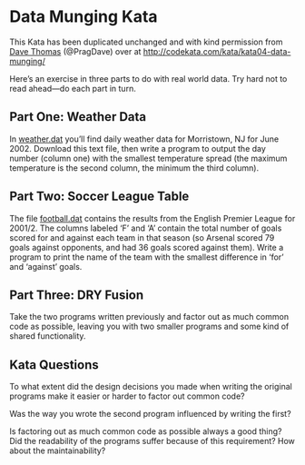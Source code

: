 # Data Munging Kata

This Kata has been duplicated unchanged and with kind permission from [Dave Thomas](https://pragdave.me/) (@PragDave) over at http://codekata.com/kata/kata04-data-munging/

Here’s an exercise in three parts to do with real world data. Try hard not to read ahead—do each part in turn.

## Part One: Weather Data
In [weather.dat](weather.dat) you’ll find daily weather data for Morristown, NJ for June 2002. Download this text file, then write a program to output the day number (column one) with the smallest temperature spread (the maximum temperature is the second column, the minimum the third column).

## Part Two: Soccer League Table
The file [football.dat](football.dat) contains the results from the English Premier League for 2001/2. The columns labeled ‘F’ and ‘A’ contain the total number of goals scored for and against each team in that season (so Arsenal scored 79 goals against opponents, and had 36 goals scored against them). Write a program to print the name of the team with the smallest difference in ‘for’ and ‘against’ goals.

## Part Three: DRY Fusion
Take the two programs written previously and factor out as much common code as possible, leaving you with two smaller programs and some kind of shared functionality.

## Kata Questions
To what extent did the design decisions you made when writing the original programs make it easier or harder to factor out common code?

Was the way you wrote the second program influenced by writing the first?

Is factoring out as much common code as possible always a good thing? Did the readability of the programs suffer because of this requirement? How about the maintainability?
